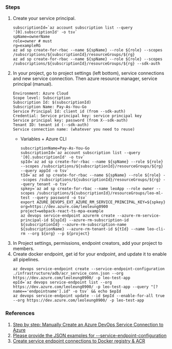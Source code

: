 ### Steps
1. Create your service principal. 
    ```
    subscriptionId=`az account subscription list --query '[0].subscriptionId' -o tsv`
    spName=ownerName
    role=owner # must
    rg=exampleRG
    az ad sp create-for-rbac --name ${spName} --role ${role} --scopes /subscriptions/${subscriptionId}/resourceGroups/${rg}
    az ad sp create-for-rbac --name ${spName} --role ${role} --scopes /subscriptions/${subscriptionId}/resourceGroups/${rg} --sdk-auth
    ```
2. In your project, go to project settings (left bottom), service connections and new service connection. Then azure resource manager, service principal (manual).
    ```
    Environment: Azure Cloud
    Scope level: Subscription
    Subscription Id: $(subscriptionId)
    Subscription Name: Pay-As-You-Go
    Service Principal Id: client id (from --sdk-auth)
    Credential: Service principal key: service principal key
    Service principal key: password (from X--sdk-auth)
    Tenant ID: tenant id (--sdk-auth)
    Service connection name: (whatever you need to reuse)
    ```
    - Variables + Azure CLI
        ```
        subscriptionName=Pay-As-You-Go
        subscriptionId=`az account subscription list --query '[0].subscriptionId' -o tsv`
        spId=`az ad sp create-for-rbac --name ${spName} --role ${role} --scopes /subscriptions/${subscriptionId}/resourceGroups/${rg} --query appId -o tsv`
        tId=`az ad sp create-for-rbac --name ${spName} --role ${role} --scopes /subscriptions/${subscriptionId}/resourceGroups/${rg} --query tenant -o tsv`
        spkey=`az ad sp create-for-rbac --name leoApp --role owner --scopes /subscriptions/${subscriptionId}/resourceGroups/leo-ml-test --query password -o tsv`
        export AZURE_DEVOPS_EXT_AZURE_RM_SERVICE_PRINCIPAL_KEY=${spkey}
        org=https://dev.azure.com/leoleung0900
        project=webpack-react-ts-mpa-example
        az devops service-endpoint azurerm create --azure-rm-service-principal-id ${spId} --azure-rm-subscription-id ${subscriptionId} --azure-rm-subscription-name ${subscriptionName} --azure-rm-tenant-id ${tId} --name leo-cli-rm --org ${org} --p ${project}
        ```
3. In Project settings, permissions, endpoint creators, add your project to members. 
4. Create docker endpoint, get id for your endpoint, and update it to enable all pipelines.
    ```
    az devops service-endpoint create --service-endpoint-configuration ./infrastructure/adb/acr_service_conn.json --org https://dev.azure.com/leoleung0900/ -p leo-test-app
    epId=`az devops service-endpoint list --org https://dev.azure.com/leoleung0900/ -p leo-test-app --query "[?name=='endpointname'].id" -o tsv` && echo $epId
    az devops service-endpoint update --id $epId --enable-for-all true --org https://dev.azure.com/leoleung0900/ -p leo-test-app
    ```

### References 
1. [Step by step: Manually Create an Azure DevOps Service Connection to Azure](https://4bes.nl/2019/07/11/step-by-step-manually-create-an-azure-devops-service-connection-to-azure/)
2. [Please provide the JSON examples for --service-endpoint-configuration](https://github.com/Azure/azure-cli-extensions/issues/1495)
3. [Create service endpoint connections to Docker registry & ACR](https://github.com/Azure/azure-devops-cli-extension/issues/706)
